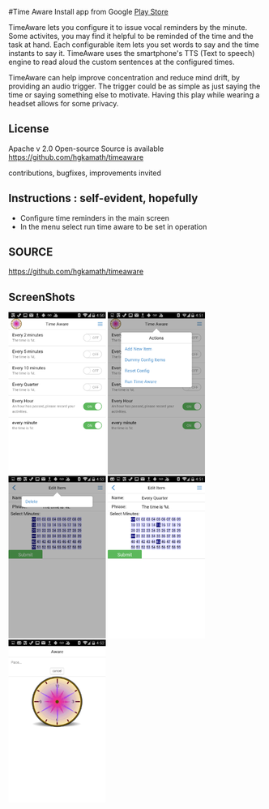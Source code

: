

#Time Aware
Install app from Google [Play Store](https://play.google.com/store/apps/details?id=com.ganasoft.timeaware)

TimeAware lets you configure it to issue vocal reminders by the minute. Some activites, you may find it helpful to be reminded of the time and the task at hand. Each configurable item lets you set words to say and the time instants to say it. TimeAware uses the smartphone's TTS (Text to speech) engine to read aloud the custom sentences at the configured times. 

TimeAware can help improve concentration and reduce mind drift, by providing an audio trigger.  The trigger could be as simple as just saying the time or saying something else to motivate. Having this play while wearing a headset allows for some privacy. 

## License
Apache v 2.0 
Open-source
Source is available
https://github.com/hgkamath/timeaware 

contributions, bugfixes, improvements invited


## Instructions : self-evident, hopefully
* Configure time reminders in the main screen
* In the menu select run time aware to be set in operation 

## SOURCE
https://github.com/hgkamath/timeaware

## ScreenShots
<img width="192" height="320" src="images/Screenshot_2014-08-05-04-50-42.png" alt="Home Screen"></img>
<img width="192" height="320" src="images/Screenshot_2014-08-05-04-51-01.png" alt="Home Screen menu"></img>
<img width="192" height="320" src="images/Screenshot_2014-08-05-04-52-03.png" alt="Item Edit menu"></img>
<img width="192" height="320" src="images/Screenshot_2014-08-05-04-51-39.png" alt="Item Edit"></img>
<img width="192" height="320" src="images/Screenshot_2014-08-05-04-52-24.png" alt="Time Aware Run Screen"></img>

